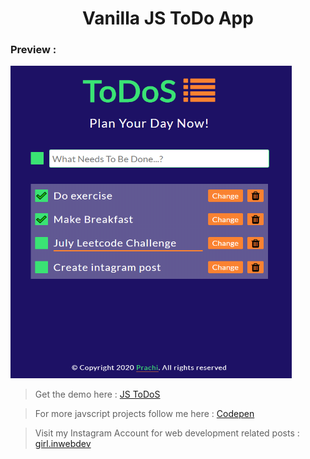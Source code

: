 <div align="center">

<h1>Vanilla JS ToDo App</h1>

</div>

### Preview :

<img src="ToDoS.PNG" width='450' height='500'>

> Get the demo here : [JS ToDoS](https://pm0824.github.io/Javascript-TODO-App/)

> For more javscript projects follow me here : [Codepen](https://codepen.io/girl_inwebdev)

> Visit my Instagram Account for web development related posts : [girl.inwebdev](https://www.instagram.com/girl.inwebdev/)



















